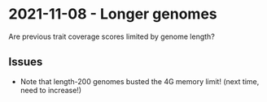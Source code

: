 # 2021-11-08 - Longer genomes

Are previous trait coverage scores limited by genome length?

## Issues

- Note that length-200 genomes busted the 4G memory limit! (next time, need to increase!)

